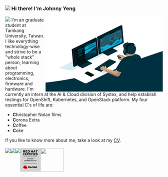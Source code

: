 <h3><img src="https://media.giphy.com/media/hvRJCLFzcasrR4ia7z/giphy.gif" width="25px"> Hi there! I'm Johnny Yeng</h3>
<img src="https://visitor-badge.glitch.me/badge?page_id=a2902793.a2902793">
<!-- ![](https://komarev.com/ghpvc/?username=a2902793&color=yellow) -->
<img align="right" alt="GIF" src="https://github.com/a2902793/a2902793/blob/master/img/code.gif?raw=true" width="375" height="240" />
I'm an graduate student at Tamkang University, Taiwan. I like everything technology-wise and strive to be a "whole stack" person, learning about programming, electronics, firmware and hardware. I'm currently an intern at the AI & Cloud division of Systex, and help establish testings for OpenShift, Kubernetes, and OpenStack platform. My four essential C's of life are:<ul><li><b>C</b>hristopher Nolan films</li><li><b>C</b>orona Extra</li><li><b>C</b>offee</li><li><b>C</b>oke</li></ul>If you like to know more about me, take a look at my <a href="./CV.pdf">CV</a>.<br><br>
<a href="https://www.credly.com/badges/09585e4b-8a76-4cfb-ae91-dfa74362f366"><img align="left" height="75" src="https://images.credly.com/size/680x680/images/4136ced8-75d5-4afb-8677-40b6236e2672/azure-ai-fundamentals-600x600.png"></a>
<a href="https://www.credly.com/badges/95f57856-85ec-41dd-b510-783b36986183"><img align="left" height="75" src="https://images.credly.com/size/680x680/images/70eb1e3f-d4de-4377-a062-b20fb29594ea/azure-data-fundamentals-600x600.png"></a>
<a href="https://www.credly.com/badges/20a42d74-0530-441b-b0fb-b8bce54192bc"><img align="left" height="75" src="https://images.credly.com/size/680x680/images/6a254dad-77e5-4e71-8049-94e5c7a15981/azure-fundamentals-600x600.png"></a>
<a href="https://rhtapps.redhat.com/certifications/badge/verify/DZMTWJ2YIUSXL2PJWE4ZTZEABAAEQU3CUPSQX2KSDXT6RW46LQ3T7ULZ55KZZ56SKO7EQ3ETTLYZQ4U5NQYTCNA62RUWOCM34WWBUYQ="><img align="left" height="75" src="img/Certifications/rhcsa.png"></a>
<img align="left" width="75" height="75" src="https://d1.awsstatic.com/training-and-certification/Certification%20Badges/AWS-Certified_Cloud-Practitioner_512x512.bc006f14f986fa4f3ca238b0b62be458ce1fb5ce.png">
